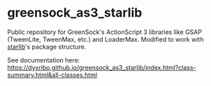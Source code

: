# greensock_as3_starlib

Public repository for GreenSock's ActionScript 3 libraries like GSAP (TweenLite, TweenMax, etc.) and LoaderMax. Modified to work with [starlib](https://github.com/blaxstar/starlib)'s package structure.

See documentation here: https://dyxribo.github.io/greensock_as3_starlib/index.html?class-summary.html&all-classes.html
